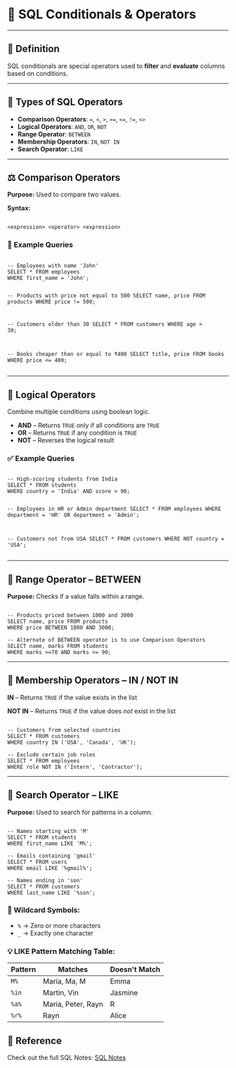 <h1>🧩 SQL Conditionals & Operators</h1>

<hr>

<h2>📝 Definition</h2>
<p>
  SQL conditionals are special operators used to <strong>filter</strong> and <strong>evaluate</strong> columns
  based on conditions.
</p>

<hr>

<h2>🔧 Types of SQL Operators</h2>
<ul>
  <li><strong>Comparison Operators</strong>: <code>=</code>, <code>&lt;</code>, <code>&gt;</code>, <code>&gt;=</code>, <code>&lt;=</code>, <code>!=</code>, <code>&lt;&gt;</code></li>
  <li><strong>Logical Operators</strong>: <code>AND</code>, <code>OR</code>, <code>NOT</code></li>
  <li><strong>Range Operator</strong>: <code>BETWEEN</code></li>
  <li><strong>Membership Operators</strong>: <code>IN</code>, <code>NOT IN</code></li>
  <li><strong>Search Operator</strong>: <code>LIKE</code></li>
</ul>

<hr>

<h2>⚖️ Comparison Operators</h2>

<p><strong>Purpose:</strong> Used to compare two values.</p>

<p><strong>Syntax:</strong></p>
<pre><code>
&lt;expression&gt; &lt;operator&gt; &lt;expression&gt;
</code></pre>

<h3>📌 Example Queries</h3>
<pre><code class="sql">
-- Employees with name 'John'
SELECT * FROM employees
WHERE first_name = 'John';

-- Products with price not equal to 500
SELECT name, price FROM products
WHERE price != 500;

-- Customers older than 30
SELECT * FROM customers
WHERE age > 30;

-- Books cheaper than or equal to ₹400
SELECT title, price FROM books
WHERE price <= 400;
</code></pre>

<hr>

<h2>🧠 Logical Operators</h2>

<p>Combine multiple conditions using boolean logic.</p>

<ul>
  <li><strong>AND</strong> – Returns <code>TRUE</code> only if all conditions are <code>TRUE</code></li>
  <li><strong>OR</strong> – Returns <code>TRUE</code> if any condition is <code>TRUE</code></li>
  <li><strong>NOT</strong> – Reverses the logical result</li>
</ul>

<h3>✅ Example Queries</h3>
<pre><code class="sql">
-- High-scoring students from India
SELECT * FROM students
WHERE country = 'India' AND score > 90;

-- Employees in HR or Admin department
SELECT * FROM employees
WHERE department = 'HR' OR department = 'Admin';

-- Customers not from USA
SELECT * FROM customers
WHERE NOT country = 'USA';
</code></pre>

<hr>

<h2>📏 Range Operator – BETWEEN</h2>

<p><strong>Purpose:</strong> Checks if a value falls within a range.</p>

<pre><code class="sql">
-- Products priced between 1000 and 3000
SELECT name, price FROM products
WHERE price BETWEEN 1000 AND 3000;

-- Alternate of BETWEEN operator is to use Comparison Operators
SELECT name, marks FROM students
WHERE marks >=70 AND marks <= 90;
</code></pre>

<hr>

<h2>🧮 Membership Operators – IN / NOT IN</h2>

<p><strong>IN</strong> – Returns <code>TRUE</code> if the value exists in the list</p>
<p><strong>NOT IN</strong> – Returns <code>TRUE</code> if the value does <em>not</em> exist in the list</p>

<pre><code class="sql">
-- Customers from selected countries
SELECT * FROM customers
WHERE country IN ('USA', 'Canada', 'UK');

-- Exclude certain job roles
SELECT * FROM employees
WHERE role NOT IN ('Intern', 'Contractor');
</code></pre>

<hr>

<h2>🔎 Search Operator – LIKE</h2>

<p><strong>Purpose:</strong> Used to search for patterns in a column.</p>

<pre><code class="sql">
-- Names starting with 'M'
SELECT * FROM students
WHERE first_name LIKE 'M%';

-- Emails containing 'gmail'
SELECT * FROM users
WHERE email LIKE '%gmail%';

-- Names ending in 'son'
SELECT * FROM customers
WHERE last_name LIKE '%son';
</code></pre>

<h3>🧷 Wildcard Symbols:</h3>
<ul>
  <li><code>%</code> → Zero or more characters</li>
  <li><code>_</code> → Exactly one character</li>
</ul>

<h3>💡 LIKE Pattern Matching Table:</h3>

<table>
  <thead>
    <tr>
      <th>Pattern</th>
      <th>Matches</th>
      <th>Doesn't Match</th>
    </tr>
  </thead>
  <tbody>
    <tr><td><code>M%</code></td><td>Maria, Ma, M</td><td>Emma</td></tr>
    <tr><td><code>%in</code></td><td>Martin, Vin</td><td>Jasmine</td></tr>
    <tr><td><code>%a%</code></td><td>Maria, Peter, Rayn</td><td>R</td></tr>
    <tr><td><code>%r%</code></td><td>Rayn</td><td>Alice</td></tr>
  </tbody>
</table>

<h2>📎 Reference</h2>
<p>Check out the full SQL Notes: <a href="SQL Notes.md">SQL Notes</a></p>
